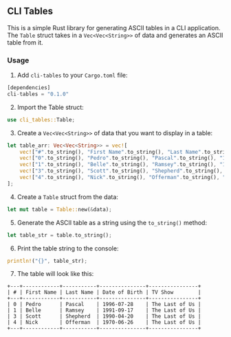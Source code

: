 ## CLI Tables
This is a simple Rust library for generating ASCII tables in a CLI application. The `Table` struct takes in a `Vec<Vec<String>>` of data and generates an ASCII table from it.

### Usage
1. Add `cli-tables` to your `Cargo.toml` file:

```rust
[dependencies]
cli-tables = "0.1.0"
```
2. Import the Table struct:

```rust
use cli_tables::Table;
```

3. Create a `Vec<Vec<String>>` of data that you want to display in a table:

```rust
let table_arr: Vec<Vec<String>> = vec![
    vec!["#".to_string(), "First Name".to_string(), "Last Name".to_string(), "Date of Birth".to_string(), "TV Show".to_string()],
    vec!["0".to_string(), "Pedro".to_string(), "Pascal".to_string(), "1996-07-28".to_string(), "The Last of Us".to_string()],
    vec!["1".to_string(), "Belle".to_string(), "Ramsey".to_string(), "1991-09-17".to_string(), "The Last of Us".to_string()],
    vec!["3".to_string(), "Scott".to_string(), "Shepherd".to_string(), "1990-04-20".to_string(), "The Last of Us".to_string()],
    vec!["4".to_string(), "Nick".to_string(), "Offerman".to_string(), "1970-06-26".to_string(), "The Last of Us".to_string()]
];
```

4. Create a `Table` struct from the data:

```rust
let mut table = Table::new(&data);
```

5. Generate the ASCII table as a string using the `to_string()` method:

```rust
let table_str = table.to_string();
```

6. Print the table string to the console:

```rust
println!("{}", table_str);
```

7. The table will look like this:

```
+---+------------+-----------+---------------+----------------+
| # | First Name | Last Name | Date of Birth | TV Show        |
+---+------------+-----------+---------------+----------------+
| 0 | Pedro      | Pascal    | 1996-07-28    | The Last of Us |
| 1 | Belle      | Ramsey    | 1991-09-17    | The Last of Us |
| 3 | Scott      | Shepherd  | 1990-04-20    | The Last of Us |
| 4 | Nick       | Offerman  | 1970-06-26    | The Last of Us |
+---+------------+-----------+---------------+----------------+
```